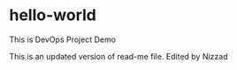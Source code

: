 # hello-world
This is DevOps Project Demo

This is an updated version of read-me file. 
Edited by Nizzad
